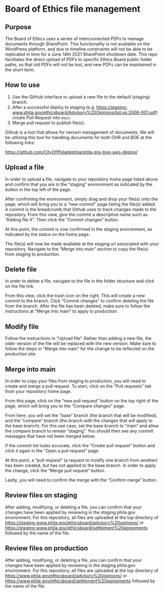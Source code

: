 # Board of Ethics file management

## Purpose

The Board of Ethics uses a series of interconnected PDFs to manage documents through SharePoint. This functionality is not available on the WordPress platform, and due to timeline constraints will not be able to be replicated in time for a June 14th 2021 SharePoint shutdown date. This repo facilitates the direct upload of PDFs to specific Ethics Board public folder paths, so that old PDFs will not be lost, and new PDFs can be maintained in the short term.

## How to use

1. Use the GitHub interface to upload a new file to the default (staging) branch. 
2. After a successful deploy to staging (e.g. https://staging-www.phila.gov/ethicsboard/Advisory%20Opinions/bd.op.2006-001.pdf) create Pull Request into `main`. 
3. Merge pull request to publish file(s). 


Github is a tool that allows for version management of documents. We will be utilizing this tool for handling documents for both OHR and BOE at the following links:

https://github.com/CityOfPhiladelphia/phila.gov-boe-aws-deploy/

## Upload a file
In order to upload a file, navigate to your repository home page listed above and confirm that you are in the “staging” environment as indicated by the button in the top left of the page.

After confirming the environment, simply drag and drop your file(s) onto the page, which will bring you to a “new commit” page listing the file(s) added. A commit is the breadcrumb that Github uses to track changes made to the repository. From this view, give the commit a descriptive name such as “Adding file X”. Then click the “Commit changes” button.

At this point, the commit is now confirmed in the staging environment, as indicated by the status on the home page.

The file(s) will now be made available at the staging url associated with your repository. Navigate to the “Merge into main” section to copy the file(s) from staging to production.

## Delete file

In order to delete a file, navigate to the file in the folder structure and click on the file link.

From this view, click the trash icon on the right. This will create a new commit to the branch. Click “Commit changes” to confirm deleting the file from the branch.
After the file has been deleted, make sure to follow the instructions at “Merge into main” to apply to production.

## Modify file

Follow the instructions in “Upload file”. Rather than adding a new file, the older version of the file will be replaced with the new version. Make sure to follow the steps in “Merge into main” for the change to be reflected on the production site.

## Merge into main

In order to copy your files from staging to production, you will need to create and merge a pull request. To start, click on the “Pull requests” tab from your repository home page.

From this page, click on the “new pull request” button on the top right of the page, which will bring you to the “Compare changes” page.

From here, you will set the “base” branch (the branch that will be modified), and the “compare” branch (the branch with the changes that will apply to the base branch). For this use case, set the base branch to “main” and allow the compare branch to remain “staging”. You should then see any commit messages that have not been merged below.

If the commit list looks accurate, click the “Create pull request” button and click it again in the 
“Open a pull request” page.

At this point, a “pull request” (a request to modify one branch from another) has been created, but has not applied to the base branch. In order to apply the change, click the “Merge pull request” button.

Lastly, you will need to confirm the merge with the “Confirm merge” button.

## Review files on staging

After adding, modifying, or deleting a file, you can confirm that your changes have been applied by reviewing in the staging phila.gov environment. For this repository, all files are uploaded at the top directory of https://staging-www.phila.gov/ethicsboard/advisory%20opinions/ or https://staging-www.phila.gov/ethicsboard/settlement%20agreements followed by the name of the file.

## Review files on production

After adding, modifying, or deleting a file, you can confirm that your changes have been applied by reviewing in the staging phila.gov environment. For this repository, all files are uploaded at the top directory of https://www.phila.gov/ethicsboard/advisory%20opinions/ or https://www.phila.gov/ethicsboard/settlement%20agreements followed by the name of the file.
